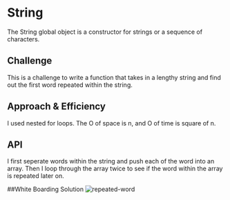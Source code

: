 # String
The String global object is a constructor for strings or a sequence of characters.

## Challenge
This is a challenge to write a function that takes in a lengthy string and find out the first word repeated within the string.

## Approach & Efficiency
<!-- What approach did you take? Why? What is the Big O space/time for this approach? -->
I used nested for loops. The O of space is n, and O of time is square of n. 


## API
<!-- Description of each method publicly available to your PseudoQueue -->
I first seperate words within the string and push each of the word into an array.
Then I loop through the array twice to see if the word within the array is repeated later on.

##White Boarding Solution
![repeated-word]("./assests/repeated-word-challenge.jpg")